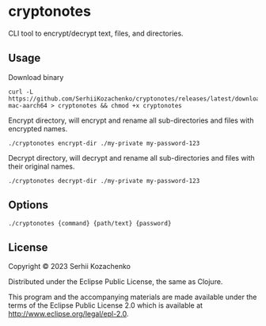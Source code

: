 # cryptonotes

CLI tool to encrypt/decrypt text, files, and directories.


## Usage

Download binary

    curl -L https://github.com/SerhiiKozachenko/cryptonotes/releases/latest/download/cryptonotes-mac-aarch64 > cryptonotes && chmod +x cryptonotes

Encrypt directory, will encrypt and rename all sub-directories and files with encrypted names.

    ./cryptonotes encrypt-dir ./my-private my-password-123
    
Decrypt directory, will decrypt and rename all sub-directories and files with their original names.

    ./cryptonotes decrypt-dir ./my-private my-password-123

## Options

    ./cryptonotes {command} {path/text} {password}


## License

Copyright © 2023 Serhii Kozachenko

Distributed under the Eclipse Public License, the same as Clojure.

This program and the accompanying materials are made available under the
terms of the Eclipse Public License 2.0 which is available at
http://www.eclipse.org/legal/epl-2.0.
